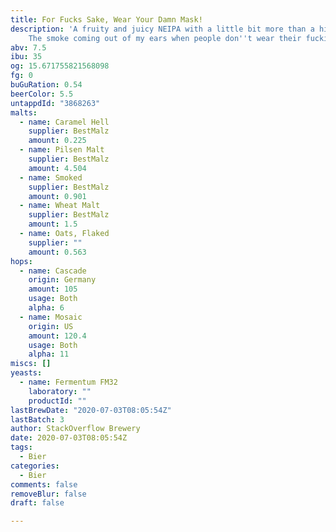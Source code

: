 ```yaml
---
title: For Fucks Sake, Wear Your Damn Mask!
description: 'A fruity and juicy NEIPA with a little bit more than a hint of smoke.
    The smoke coming out of my ears when people don''t wear their fucking mask properly. '
abv: 7.5
ibu: 35
og: 15.671755821568098
fg: 0
buGuRation: 0.54
beerColor: 5.5
untappdId: "3868263"
malts:
  - name: Caramel Hell
    supplier: BestMalz
    amount: 0.225
  - name: Pilsen Malt
    supplier: BestMalz
    amount: 4.504
  - name: Smoked
    supplier: BestMalz
    amount: 0.901
  - name: Wheat Malt
    supplier: BestMalz
    amount: 1.5
  - name: Oats, Flaked
    supplier: ""
    amount: 0.563
hops:
  - name: Cascade
    origin: Germany
    amount: 105
    usage: Both
    alpha: 6
  - name: Mosaic
    origin: US
    amount: 120.4
    usage: Both
    alpha: 11
miscs: []
yeasts:
  - name: Fermentum FM32
    laboratory: ""
    productId: ""
lastBrewDate: "2020-07-03T08:05:54Z"
lastBatch: 3
author: StackOverflow Brewery
date: 2020-07-03T08:05:54Z
tags:
  - Bier
categories:
  - Bier
comments: false
removeBlur: false
draft: false

---
```

